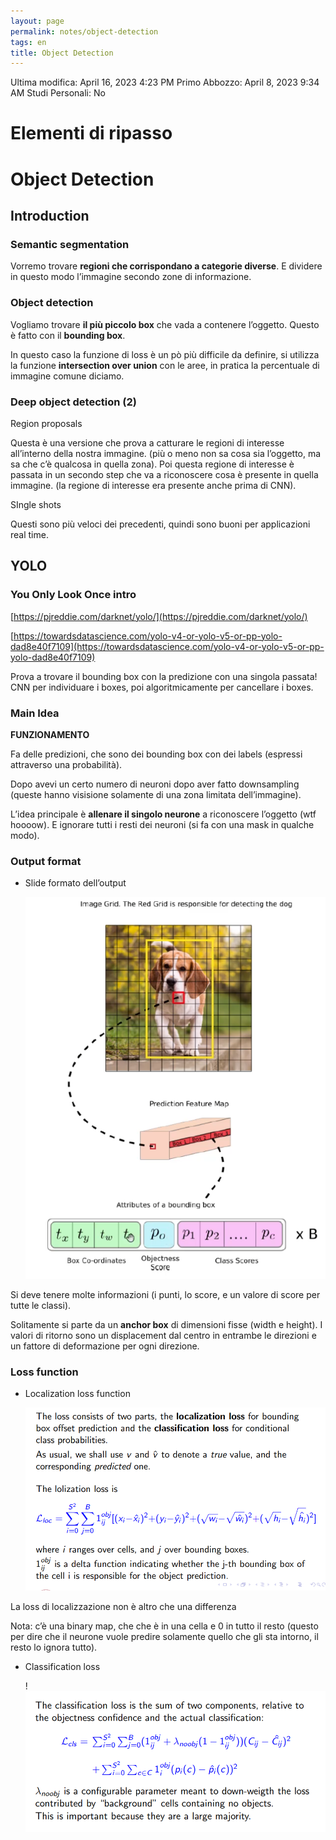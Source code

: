 ```yaml
---
layout: page
permalink: notes/object-detection
tags: en
title: Object Detection
---
```


Ultima modifica: April 16, 2023 4:23 PM
Primo Abbozzo: April 8, 2023 9:34 AM
Studi Personali: No

# Elementi di ripasso

# Object Detection

## Introduction

### Semantic segmentation

Vorremo trovare **regioni che corrispondano a categorie diverse**. E dividere in questo modo l’immagine secondo zone di informazione.

### Object detection

Vogliamo trovare **il più piccolo box** che vada a contenere l’oggetto. Questo è fatto con il **bounding box**.

In questo caso la funzione di loss è un pò più difficile da definire, si utilizza la funzione **intersection over union** con le aree, in pratica la percentuale di immagine comune diciamo.

### Deep object detection (2)

Region proposals

Questa è una versione che prova a catturare le regioni di interesse all’interno della nostra immagine. (più o meno non sa cosa sia l’oggetto, ma sa che c’è qualcosa in quella zona). Poi questa regione di interesse è passata in un secondo step che va a riconoscere cosa è presente in quella immagine. (la regione di interesse era presente anche prima di CNN).

SIngle shots

Questi sono più veloci dei precedenti, quindi sono buoni per applicazioni real time.

## YOLO

### You Only Look Once intro

[https://pjreddie.com/darknet/yolo/](https://pjreddie.com/darknet/yolo/)

[https://towardsdatascience.com/yolo-v4-or-yolo-v5-or-pp-yolo-dad8e40f7109](https://towardsdatascience.com/yolo-v4-or-yolo-v5-or-pp-yolo-dad8e40f7109)

Prova a trovare il bounding box con la predizione con una singola passata! CNN per individuare i boxes, poi algoritmicamente per cancellare i boxes.

### Main Idea

**FUNZIONAMENTO**

Fa delle predizioni, che sono dei bounding box con dei labels (espressi attraverso una probabilità).

Dopo avevi un certo numero di neuroni dopo aver fatto downsampling (queste hanno visisione solamente di una zona limitata dell’immagine).

L’idea principale è **allenare il singolo neurone** a riconoscere l’oggetto (wtf hoooow). E ignorare tutti i resti dei neuroni (si fa con una mask in qualche modo).

### Output format

- Slide formato dell’output

    <img src="/images/notes/image/universita/ex-notion/Object Detection/Untitled.png" alt="image/universita/ex-notion/Object Detection/Untitled">


Si deve tenere molte informazioni (i punti, lo score, e un valore di score per tutte le classi).

Solitamente si parte da un **anchor box** di dimensioni fisse (width e height). I valori di ritorno sono un displacement dal centro in entrambe le direzioni e un fattore di deformazione per ogni direzione.

### Loss function

- Localization loss function

    <img src="/images/notes/image/universita/ex-notion/Object Detection/Untitled 1.png" alt="image/universita/ex-notion/Object Detection/Untitled 1">


La loss di localizzazione non è altro che una differenza

Nota: c’è una binary map, che che è in una cella e 0 in tutto il resto (questo per dire che il neurone vuole predire solamente quello che gli sta intorno, il resto lo ignora tutto).

- Classification loss

    !<img src="/images/notes/image/universita/ex-notion/Object Detection/Untitled 2.png" alt="image/universita/ex-notion/Object Detection/Untitled 2">